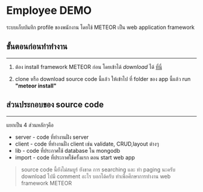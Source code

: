 # Employee DEMO
ระบบเก็บบันทึก profile ของพนักงาน โดยใช้ METEOR เป็น web application framework

## ขั้นตอนก่อนทำทำงาน
---
1. ต้อง install framework METEOR ก่อน โดยเข้าได้ *download* ได้ [ที่นี่](https://www.meteor.com/install)

2. clone หรือ download source code นี้แล้ว ให้เข้าไป ที่ folder ของ app นี้แล้ว run **"meteor install"**

## ส่วนประกอบของ source code
---
แยกเป็น 4 ส่วนหลักๆคือ

* server - code ที่ทำงานฝั่ง server
* client - code ที่ทำงานฝั่ง client เช่น validate, CRUD,layout ต่างๆ
* lib - code ที่ประกาศใช้ database ใน mongodb
* import - code ที่ประกาศใช้ครั้งแรก ตอน start web app

> source code นี้ยังไม่สมบูร์ ยังขาด การ searching และ ทำ paging นะครับ download ไปมี comment อะไร บอกได้ครับ ทำเพื่อศึกษาการทำงาน web framework METEOR

